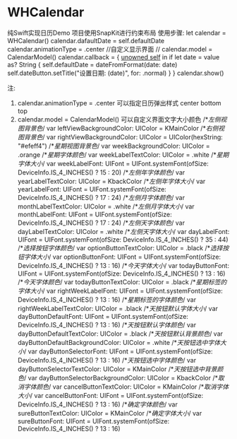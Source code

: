 # WHCalendar
纯Swift实现日历Demo
项目使用SnapKit进行约束布局
使用步骤:
let calendar = WHCalendar()
        calendar.dafaultDate = self.defaultDate
        calendar.animationType = .center
        //自定义显示界面
//        calendar.model = CalendarModel()
        calendar.callback = { [unowned self](value) in
            if let date = value as? String {
                self.defaultDate = dateFromFormat(date: date)
                self.dateButton.setTitle("设置日期: \(date)", for: .normal)
            }
        }
        calendar.show()
     
     
 注:
 1. calendar.animationType = .center  可以指定日历弹出样式  center  bottom  top
 2. calendar.model = CalendarModel() 可以自定义界面文字大小颜色
 /**左侧视图背景色*/
var leftViewBackgroundColor: UIColor = KMainColor
/**右侧视图背景色*/
var rightViewBackgroundColor: UIColor = UIColor(hexString: "#efeff4")
/**星期视图背景色*/
var weekBackgroundColor: UIColor = .orange
/**星期字体颜色*/
var weekLabelTextColor: UIColor = .white
/**星期字体大小*/
var weekLabelFont: UIFont = UIFont.systemFont(ofSize: DeviceInfo.IS_4_INCHES() ? 15 : 20)
/**左侧年字体颜色*/
var yearLabelTextColor: UIColor = KbackColor
/**左侧年字体大小*/
var yearLabelFont: UIFont = UIFont.systemFont(ofSize: DeviceInfo.IS_4_INCHES() ? 17 : 24)
/**左侧月字体颜色*/
var monthLabelTextColor: UIColor = .white
/**左侧月字体大小*/
var monthLabelFont: UIFont = UIFont.systemFont(ofSize: DeviceInfo.IS_4_INCHES() ? 17 : 24)
/**左侧天字体颜色*/
var dayLabelTextColor: UIColor = .white
/**左侧天字体大小*/
var dayLabelFont: UIFont = UIFont.systemFont(ofSize: DeviceInfo.IS_4_INCHES() ? 35 : 44)
/**选择按钮字体颜色*/
var optionButtonTextColor: UIColor = .black
/**选择按钮字体大小*/
var optionButtonFont: UIFont = UIFont.systemFont(ofSize: DeviceInfo.IS_4_INCHES() ? 13 : 16)
/**今天字体大小*/
var todayButtonFont: UIFont = UIFont.systemFont(ofSize: DeviceInfo.IS_4_INCHES() ? 13 : 16)
/**今天字体颜色*/
var todayButtonTextColor: UIColor = .black
/**星期标签的字体大小*/
var rightWeekLabelFont: UIFont = UIFont.systemFont(ofSize: DeviceInfo.IS_4_INCHES() ? 13 : 16)
/**星期标签的字体颜色*/
var rightWeekLabelTextColor: UIColor = .black
/**天按钮默认字体大小*/
var dayButtonDefaultFont: UIFont = UIFont.systemFont(ofSize: DeviceInfo.IS_4_INCHES() ? 13 : 16)
/**天按钮默认字体颜色*/
var dayButtonDefaultTextColor: UIColor = .black
/**天按钮默认背景颜色*/
var dayButtonDefaultBackgroundColor: UIColor = .white
/**天按钮选中字体大小*/
var dayButtonSelectorFont: UIFont = UIFont.systemFont(ofSize: DeviceInfo.IS_4_INCHES() ? 13 : 16)
/**天按钮选中字体颜色*/
var dayButtonSelectorTextColor: UIColor = KMainColor
/**天按钮选中背景颜色*/
var dayButtonSelectorBackgroundColor: UIColor = KbackColor
/**取消字体颜色*/
var cancelButtonTextColor: UIColor = KMainColor
/**取消字体大小*/
var cancelButtonFont: UIFont = UIFont.systemFont(ofSize: DeviceInfo.IS_4_INCHES() ? 13 : 16)
/**确定字体颜色*/
var sureButtonTextColor: UIColor = KMainColor
/**确定字体大小*/
var sureButtonFont: UIFont = UIFont.systemFont(ofSize: DeviceInfo.IS_4_INCHES() ? 13 : 16)
